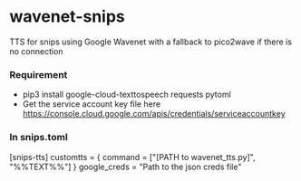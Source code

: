 # wavenet-snips
TTS for snips using Google Wavenet with a fallback to pico2wave if there is no connection
### Requirement
- pip3 install google-cloud-texttospeech requests pytoml
- Get the service account key file here https://console.cloud.google.com/apis/credentials/serviceaccountkey

### In snips.toml
[snips-tts]
customtts = { command = ["[PATH to wavenet_tts.py]", "%%TEXT%%"] }
google_creds = "Path to the json creds file"
